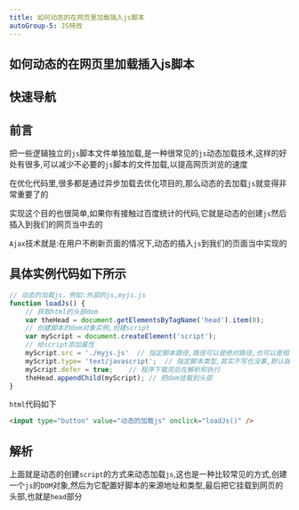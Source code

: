 ```yaml
---
title: 如何动态的在网页里加载插入js脚本
autoGroup-5: JS特效
---
```


## 如何动态的在网页里加载插入js脚本

## 快速导航

<TOC />

## 前言

把一些逻辑独立的`js`脚本文件单独加载,是一种很常见的`js`动态加载技术,这样的好处有很多,可以减少不必要的`js`脚本的文件加载,以提高网页浏览的速度

在优化代码里,很多都是通过异步加载去优化项目的,那么动态的去加载`js`就变得非常重要了的

实现这个目的也很简单,如果你有接触过百度统计的代码,它就是动态的创建`js`然后插入到我们的网页当中去的

`Ajax`技术就是:在用户不刷新页面的情况下,动态的插入`js`到我们的页面当中实现的

## 具体实例代码如下所示

```js
// 动态的加载js，例如:外部的js,myjs.js 
function loadJs() {
    // 获取html的头部dom 
    var theHead = document.getElementsByTagName('head').item(0);
    // 创建脚本的dom对象实例,创建script
    var myScript = document.createElement('script');
    // 给script添加属性
    myScript.src = './myjs.js'  // 指定脚本路径,路径可以是绝对路径,也可以是相对路径
    myScript.type= 'text/javascript';  // 指定脚本类型,其实不写也没事,默认就是js
    myScript.defer = true;    // 程序下载完后在解析和执行
    theHead.appendChild(myScript); // 把dom挂载到头部
}

```
`html`代码如下
```html
<input type="button" value="动态的加载js" onclick="loadJs()" />
```

## 解析

上面就是动态的创建`script`的方式来动态加载`js`,这也是一种比较常见的方式,创建一个`js`的`DOM`对象,然后为它配置好脚本的来源地址和类型,最后把它挂载到网页的头部,也就是`head`部分

<footer-FooterLink :isShareLink="true" :isDaShang="true" />
<footer-FeedBack />